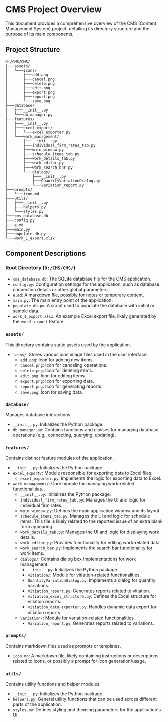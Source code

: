 # CMS Project Overview

This document provides a comprehensive overview of the CMS (Content Management System) project, detailing its directory structure and the purpose of its main components.

## Project Structure

```
D:/CMS/CMS/
├───assets/
│   └───icons/
│       ├───add.png
│       ├───cancel.png
│       ├───delete.png
│       ├───edit.png
│       ├───export.png
│       ├───report.png
│       └───save.png
├───database/
│   ├───__init__.py
│   └───db_manager.py
├───features/
│   ├───__init__.py
│   ├───excel_export/
│   │   └───excel_exporter.py
│   └───work_management/
│       ├───__init__.py
│       ├───individual_firm_rates_tab.py
│       ├───main_window.py
│       ├───schedule_items_tab.py
│       ├───work_details_tab.py
│       ├───work_editor.py
│       ├───work_search_bar.py
│       └───dialogs/
│           ├───__init__.py
│           ├───QuantityVariationDialog.py
│           └───Variation_report.py
├───prompts/
│   └───icon.md
├───utils/
│   ├───__init__.py
│   ├───helpers.py
│   └───styles.py
├───cms_database.db
├───config.py
├───e.md
├───main.py
├───populate_db.py
└───work_1_export.xlsx
```

## Component Descriptions

### Root Directory (`D:/CMS/CMS/`)
*   `cms_database.db`: The SQLite database file for the CMS application.
*   `config.py`: Configuration settings for the application, such as database connection details or other global parameters.
*   `e.md`: A markdown file, possibly for notes or temporary content.
*   `main.py`: The main entry point of the application.
*   `populate_db.py`: A script used to populate the database with initial or sample data.
*   `work_1_export.xlsx`: An example Excel export file, likely generated by the `excel_export` feature.

### `assets/`
This directory contains static assets used by the application.
*   `icons/`: Stores various icon image files used in the user interface.
    *   `add.png`: Icon for adding new items.
    *   `cancel.png`: Icon for canceling operations.
    *   `delete.png`: Icon for deleting items.
    *   `edit.png`: Icon for editing items.
    *   `export.png`: Icon for exporting data.
    *   `report.png`: Icon for generating reports.
    *   `save.png`: Icon for saving data.

### `database/`
Manages database interactions.
*   `__init__.py`: Initializes the Python package.
*   `db_manager.py`: Contains functions and classes for managing database operations (e.g., connecting, querying, updating).

### `features/`
Contains distinct feature modules of the application.
*   `__init__.py`: Initializes the Python package.
*   `excel_export/`: Module responsible for exporting data to Excel files.
    *   `excel_exporter.py`: Implements the logic for exporting data to Excel.
*   `work_management/`: Core module for managing work-related functionalities.
    *   `__init__.py`: Initializes the Python package.
    *   `individual_firm_rates_tab.py`: Manages the UI and logic for individual firm rates.
    *   `main_window.py`: Defines the main application window and its layout.
    *   `schedule_items_tab.py`: Manages the UI and logic for schedule items. This file is likely related to the reported issue of an extra blank form appearing.
    *   `work_details_tab.py`: Manages the UI and logic for displaying work details.
    *   `work_editor.py`: Provides functionality for editing work-related data.
    *   `work_search_bar.py`: Implements the search bar functionality for work items.
    *   `dialogs/`: Contains dialog box implementations for work management.
        *   `__init__.py`: Initializes the Python package.
        *   `vitiation/`: Module for vitiation-related functionalities.
        *   `QuantityVariationDialog.py`: Implements a dialog for quantity variations.
        *   `Vitiation_report.py`: Generates reports related to vitiation.
        *   `vitiation_excel_structure.py`: Defines the Excel structure for vitiation reports.
        *   `vitiation_data_exporter.py`: Handles dynamic data export for vitiation reports.
    *   `variation/`: Module for variation-related functionalities.
        *   `Variation_report.py`: Generates reports related to variations.

### `prompts/`
Contains markdown files used as prompts or templates.
*   `icon.md`: A markdown file, likely containing instructions or descriptions related to icons, or possibly a prompt for icon generation/usage.

### `utils/`
Contains utility functions and helper modules.
*   `__init__.py`: Initializes the Python package.
*   `helpers.py`: General utility functions that can be used across different parts of the application.
*   `styles.py`: Defines styling and theming parameters for the application's UI.